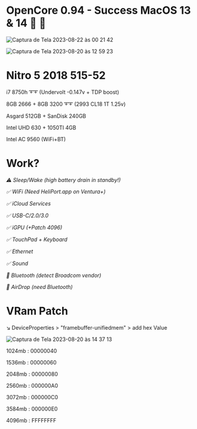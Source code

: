 # OpenCore 0.94 - Success MacOS 13 & 14 :partying_face: :partying_face:


   ![Captura de Tela 2023-08-22 às 00 21 42](https://github.com/tchozen/Nitro5_MacOSVentura/assets/25504430/43b82d68-173c-4d80-b584-2ec38653932d)

![Captura de Tela 2023-08-20 às 12 59 23](https://github.com/tchozen/Nitro5_MacOSVentura/assets/25504430/95af5856-b3ee-4dc9-b406-83d580fd8c34)

# Nitro 5 2018 515-52
 i7 8750h  ➰➰ (Undervolt -0.147v + TDP boost)

 8GB 2666 + 8GB 3200  ➰➰ (2993 CL18 1T 1.25v)

 Asgard 512GB + SanDisk 240GB

Intel UHD 630 + 1050TI 4GB

Intel AC 9560 (WiFi+BT)

# Work? 

*:warning: Sleep/Wake (high battery drain in standby!)*

*:white_check_mark: WiFi (Need HeliPort.app on Ventura+)*

*:white_check_mark: iCloud Services*

*:white_check_mark: USB-C/2.0/3.0*

*:white_check_mark: iGPU (+Patch 4096)*

*:white_check_mark: TouchPad + Keyboard*

*:white_check_mark: Ethernet*

*:white_check_mark: Sound* 

*:no_entry_sign: Bluetooth (detect Broadcom vendor)*

*:no_entry_sign: AirDrop (need Bluetooth)*

# VRam Patch

:arrow_lower_right: DeviceProperties > "framebuffer-unifiedmem" > add hex Value

![Captura de Tela 2023-08-20 às 14 37 13](https://github.com/tchozen/Nitro5_Ventura-0.94/assets/25504430/2fd1cbce-bdcc-4867-8a1d-624d1f7d0215)

1024mb : 00000040

1536mb : 00000060 

2048mb : 00000080 

2560mb : 000000A0 

3072mb : 000000C0 

3584mb : 000000E0 

4096mb : FFFFFFFF 

